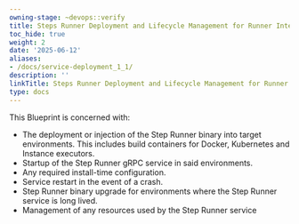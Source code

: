 ```yaml
---
owning-stage: ~devops::verify
title: Steps Runner Deployment and Lifecycle Management for Runner Integration.
toc_hide: true
weight: 2
date: '2025-06-12'
aliases:
- /docs/service-deployment_1_1/
description: ''
linkTitle: Steps Runner Deployment and Lifecycle Management for Runner Integration.
type: docs
---
```


This Blueprint is concerned with:

- The deployment or injection of the Step Runner binary into target
  environments. This includes build containers for Docker, Kubernetes and
  Instance executors.
- Startup of the Step Runner gRPC service in said environments.
- Any required install-time configuration.
- Service restart in the event of a crash.
- Step Runner binary upgrade for environments where the Step Runner service is long lived.
- Management of any resources used by the Step Runner service
